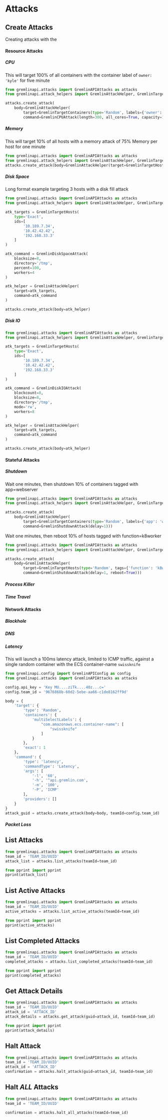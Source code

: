 # Attacks

## Create Attacks

Creating attacks with the 

#### Resource Attacks

##### CPU

This will target 100% of all containers with the container label of `owner: 'kyle'` for five minute
```python
from gremlinapi.attacks import GremlinAPIAttacks as attacks
from gremlinapi.attack_helpers import GremlinAttackHelper, GremlinTargetContainers, GremlinCPUAttack

attacks.create_attack(
    body=GremlinAttackHelper(
        target=GremlinTargetContainers(type='Random', labels={'owner': 'kyle'}, percent=100),
        command=GremlinCPUAttack(length=300, all_cores=True, capacity=100)))
```

##### Memory

This will target 10% of all hosts with a memory attack of 75% Memory per host for one minute
```python
from gremlinapi.attacks import GremlinAPIAttacks as attacks
from gremlinapi.attack_helpers import GremlinAttackHelper, GremlinTargetHosts, GremlinMemoryAttack
attacks.create_attack(body=GremlinAttackHelper(target=GremlinTargetHosts(), command=GremlinMemoryAttack()))
```

##### Disk Space

Long format example targeting 3 hosts with a disk fill attack
```python
from gremlinapi.attacks import GremlinAPIAttacks as attacks
from gremlinapi.attack_helpers import GremlinAttackHelper, GremlinTargetHosts, GremlinDiskSpaceAttack

atk_targets = GremlinTargetHosts(
    type='Exact',
    ids=[
        '10.189.7.34',
        '10.42.42.42',
        '192.168.33.3'
    ]
)

atk_command = GremlinDiskSpaceAttack(
    blocksize=8,
    directory='/tmp',
    percent=100,
    workers=4
)

atk_helper = GremlinAttackHelper(
    target=atk_targets,
    command=atk_command
)

attacks.create_attack(body=atk_helper)
```

##### Disk IO

```python
from gremlinapi.attacks import GremlinAPIAttacks as attacks
from gremlinapi.attack_helpers import GremlinAttackHelper, GremlinTargetHosts, GremlinDiskIOAttack

atk_targets = GremlinTargetHosts(
    type='Exact',
    ids=[
        '10.189.7.34',
        '10.42.42.42',
        '192.168.33.3'
    ]
)

atk_command = GremlinDiskIOAttack(
    blockcount=8,
    blocksize=8,
    directory='/tmp',
    mode='rw',
    workers=8
)

atk_helper = GremlinAttackHelper(
    target=atk_targets,
    command=atk_command
)

attacks.create_attack(body=atk_helper)
```

#### Stateful Attacks

##### Shutdown

Wait one minutes, then shutdown 10% of containers tagged with app=webserver
```python
from gremlinapi.attacks import GremlinAPIAttacks as attacks
from gremlinapi.attack_helpers import GremlinAttackHelper, GremlinTargetContainers, GremlinShutdownAttack

attacks.create_attack(
    body=GremlinAttackHelper(
        target=GremlinTargetContainers(type='Random', labels={'app': 'webapp'}, percent=10),
        command=GremlinShutdownAttack(delay=1)))
```


Wait one minutes, then reboot 10% of hosts tagged with function=k8worker
```python
from gremlinapi.attacks import GremlinAPIAttacks as attacks
from gremlinapi.attack_helpers import GremlinAttackHelper, GremlinTargetHosts, GremlinShutdownAttack

attacks.create_attack(
    body=GremlinAttackHelper(
        target=GremlinTargetHosts(type='Random', tags={'function': 'k8worker'}, percent=10),
        command=GremlinShutdownAttack(delay=1, reboot=True)))
```

##### Process Killer

##### Time Travel

#### Network Attacks

##### Blackhole

##### DNS

##### Latency

This will launch a 100ms latency attack, limited to ICMP traffic, against a single random container
with the ECS container-name `swissknife`

```python
from gremlinapi.config import GremlinAPIConfig as config
from gremlinapi.attacks import GremlinAPIAttacks as attacks

config.api_key = 'Key MU....ziTk....40z...c='
config.team_id = '9676868b-60d2-5ebe-aa66-c1de8162ff9d'

body = {
    'target': {
        'type': 'Random',
        'containers': {
            'multiSelectLabels': {
                "com.amazonaws.ecs.container-name": [
                    "swissknife"
                ]
            }
        },
        'exact': 1
    },
    'command': {
        'type': 'latency',
        'commandType': 'Latency',
        'args': [
            '-l', '60',
            '-h', '^api.gremlin.com',
            '-m', '100',
            '-P', 'ICMP'
        ],
        'providers': []
    }
}
attack_guid = attacks.create_attack(body=body, teamId=config.team_id)
```

##### Packet Loss

## List Attacks

```python
from gremlinapi.attacks import GremlinAPIAttacks as attacks
team_id = 'TEAM_ID/UUID'
attack_list = attacks.list_attacks(teamId=team_id)

from pprint import pprint
pprint(attack_list)
```

## List Active Attacks

```python
from gremlinapi.attacks import GremlinAPIAttacks as attacks
team_id = 'TEAM_ID/UUID'
active_attacks = attacks.list_active_attacks(teamId=team_id)

from pprint import pprint
pprint(active_attacks)
```

## List Completed Attacks

```python
from gremlinapi.attacks import GremlinAPIAttacks as attacks
team_id = 'TEAM_ID/UUID'
completed_attacks = attacks.list_completed_attacks(teamId=team_id)

from pprint import pprint
pprint(completed_attacks)
```

## Get Attack Details

```python
from gremlinapi.attacks import GremlinAPIAttacks as attacks
team_id = 'TEAM_ID/UUID'
attack_id = 'ATTACK_ID'
attack_details = attacks.get_attack(guid=attack_id, teamId=team_id)

from pprint import pprint
pprint(attack_details)
```

## Halt Attack

```python
from gremlinapi.attacks import GremlinAPIAttacks as attacks
team_id = 'TEAM_ID/UUID'
attack_id = 'ATTACK_ID'
confirmation = attacks.halt_attack(guid=attack_id, teamId=team_id)
```

## Halt _ALL_ Attacks

```python
from gremlinapi.attacks import GremlinAPIAttacks as attacks
team_id = 'TEAM_ID/UUID'

confirmation = attacks.halt_all_attacks(teamId=team_id)
```
